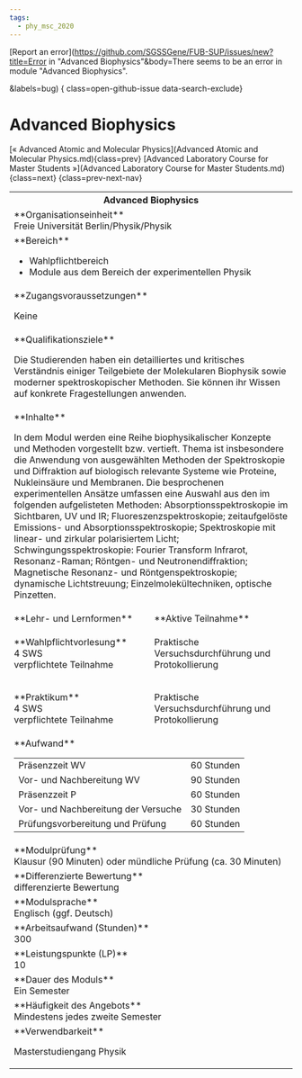```yaml
---
tags:
  - phy_msc_2020
---
```

[Report an error](https://github.com/SGSSGene/FUB-SUP/issues/new?title=Error in "Advanced Biophysics"&body=There seems to be an error in module "Advanced Biophysics".

<Describe here a slightly more detailed description of what is wrong>&labels=bug)
{ class=open-github-issue data-search-exclude}

# Advanced Biophysics

[« Advanced Atomic and Molecular Physics](Advanced Atomic and Molecular Physics.md){class=prev}
[Advanced Laboratory Course for Master Students »](Advanced Laboratory Course for Master Students.md){class=next}
{class=prev-next-nav}

<table markdown id="moduledesc">
<tr markdown class="moduledesc_head"><th colspan="2">Advanced Biophysics </th></tr>
<tr markdown><td colspan="2">**Organisationseinheit**   <br>Freie Universität Berlin/Physik/Physik</td></tr>

<tr markdown><td colspan="2">**Bereich**<br>


- Wahlpflichtbereich
- Module aus dem Bereich der experimentellen Physik

</td></tr>

<tr markdown><td colspan="2">**Zugangsvoraussetzungen** <br>

Keine


</td></tr>
<tr markdown><td colspan="2">**Qualifikationsziele**    <br>

Die Studierenden haben ein detailliertes und kritisches Verständnis einiger
Teilgebiete der Molekularen Biophysik sowie moderner spektroskopischer
Methoden. Sie können ihr Wissen auf konkrete Fragestellungen anwenden.


</td></tr>
<tr markdown><td colspan="2">**Inhalte**                <br>

In dem Modul werden eine Reihe biophysikalischer Konzepte und Methoden
vorgestellt bzw. vertieft. Thema ist insbesondere die Anwendung von
ausgewählten Methoden der Spektroskopie und Diffraktion auf biologisch
relevante Systeme wie Proteine, Nukleinsäure und Membranen. Die besprochenen
experimentellen Ansätze umfassen eine Auswahl aus den im folgenden
aufgelisteten Methoden: Absorptionsspektroskopie im Sichtbaren, UV und IR;
Fluoreszenzspektroskopie; zeitaufgelöste Emissions- und
Absorptionsspektroskopie; Spektroskopie mit linear- und zirkular
polarisiertem Licht; Schwingungsspektroskopie: Fourier Transform Infrarot,
Resonanz-Raman; Röntgen- und Neutronendiffraktion; Magnetische Resonanz- und
Röntgenspektroskopie; dynamische Lichtstreuung; Einzelmolekültechniken,
optische Pinzetten.


</td></tr>

<tr markdown><td>**Lehr- und Lernformen**</td><td>**Aktive Teilnahme**</td></tr>
<tr markdown><td> **Wahlpflichtvorlesung** <br>4 SWS <br> verpflichtete Teilnahme</td><td>

Praktische Versuchsdurchführung und Protokollierung
</td></tr>
<tr markdown><td> **Praktikum** <br>4 SWS <br> verpflichtete Teilnahme</td><td>

Praktische Versuchsdurchführung und Protokollierung
</td></tr>
<tr markdown><td colspan="2">**Aufwand**                <br>
<table class="aufwand_table">
<tr><td>Präsenzzeit WV</td><td>60 Stunden</td></tr>
<tr><td>Vor- und Nachbereitung WV</td><td>90 Stunden</td></tr>
<tr><td>Präsenzzeit P</td><td>60 Stunden</td></tr>
<tr><td>Vor- und Nachbereitung der Versuche</td><td>30 Stunden</td></tr>
<tr><td>Prüfungsvorbereitung und Prüfung</td><td>60 Stunden</td></tr>
</table>

</td></tr>
<tr markdown><td colspan="2">**Modulprüfung**             <br>Klausur (90 Minuten) oder mündliche Prüfung (ca. 30 Minuten)


</td></tr>
<tr markdown><td colspan="2">**Differenzierte Bewertung** <br>differenzierte Bewertung

</td></tr>
<tr markdown><td colspan="2">**Modulsprache**             <br>Englisch (ggf. Deutsch)</td></tr>
<tr markdown><td colspan="2">**Arbeitsaufwand (Stunden)** <br>300</td></tr>
<tr markdown><td colspan="2">**Leistungspunkte (LP)**     <br>10</td></tr>
<tr markdown><td colspan="2">**Dauer des Moduls**         <br>Ein Semester</td></tr>
<tr markdown><td colspan="2">**Häufigkeit des Angebots**  <br>Mindestens jedes zweite Semester</td></tr>
<tr markdown><td colspan="2">**Verwendbarkeit**           <br>

Masterstudiengang Physik


</td></tr>

</table>

